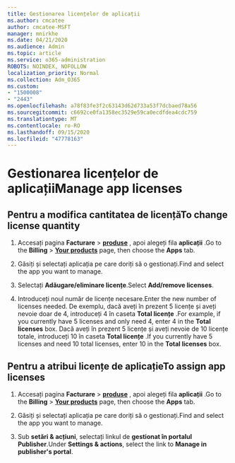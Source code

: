 ```yaml
---
title: Gestionarea licențelor de aplicații
ms.author: cmcatee
author: cmcatee-MSFT
manager: mnirkhe
ms.date: 04/21/2020
ms.audience: Admin
ms.topic: article
ms.service: o365-administration
ROBOTS: NOINDEX, NOFOLLOW
localization_priority: Normal
ms.collection: Adm_O365
ms.custom:
- "1500008"
- "2443"
ms.openlocfilehash: a78f83fe3f2c63143d62d733a53f7dcbaed78a56
ms.sourcegitcommit: c6692ce0fa1358ec3529e59ca0ecdfdea4cdc759
ms.translationtype: MT
ms.contentlocale: ro-RO
ms.lasthandoff: 09/15/2020
ms.locfileid: "47778163"
---
```

# <a name="manage-app-licenses"></a><span data-ttu-id="c41e9-102">Gestionarea licențelor de aplicații</span><span class="sxs-lookup"><span data-stu-id="c41e9-102">Manage app licenses</span></span>

## <a name="to-change-license-quantity"></a><span data-ttu-id="c41e9-103">Pentru a modifica cantitatea de licență</span><span class="sxs-lookup"><span data-stu-id="c41e9-103">To change license quantity</span></span>

1. <span data-ttu-id="c41e9-104">Accesați pagina **Facturare**  >  **[produse](https://go.microsoft.com/fwlink/p/?linkid=842054)** , apoi alegeți fila **aplicații** .</span><span class="sxs-lookup"><span data-stu-id="c41e9-104">Go to the **Billing** > **[Your products](https://go.microsoft.com/fwlink/p/?linkid=842054)** page, then choose the **Apps** tab.</span></span>

2. <span data-ttu-id="c41e9-105">Găsiți și selectați aplicația pe care doriți să o gestionați.</span><span class="sxs-lookup"><span data-stu-id="c41e9-105">Find and select the app you want to manage.</span></span>  

3. <span data-ttu-id="c41e9-106">Selectați **Adăugare/eliminare licențe**.</span><span class="sxs-lookup"><span data-stu-id="c41e9-106">Select **Add/remove licenses**.</span></span>

4. <span data-ttu-id="c41e9-107">Introduceți noul număr de licențe necesare.</span><span class="sxs-lookup"><span data-stu-id="c41e9-107">Enter the new number of licenses needed.</span></span> <span data-ttu-id="c41e9-108">De exemplu, dacă aveți în prezent 5 licențe și aveți nevoie doar de 4, introduceți 4 în caseta **Total licențe** .</span><span class="sxs-lookup"><span data-stu-id="c41e9-108">For example, if you currently have 5 licenses and only need 4, enter 4 in the **Total licenses** box.</span></span> <span data-ttu-id="c41e9-109">Dacă aveți în prezent 5 licențe și aveți nevoie de 10 licențe totale, introduceți 10 în caseta **Total licențe** .</span><span class="sxs-lookup"><span data-stu-id="c41e9-109">If you currently have 5 licenses and need 10 total licenses, enter 10 in the **Total licenses** box.</span></span>

## <a name="to-assign-app-licenses"></a><span data-ttu-id="c41e9-110">Pentru a atribui licențe de aplicație</span><span class="sxs-lookup"><span data-stu-id="c41e9-110">To assign app licenses</span></span>

1. <span data-ttu-id="c41e9-111">Accesați pagina **Facturare**  >  **[produse](https://go.microsoft.com/fwlink/p/?linkid=842054)** , apoi alegeți fila **aplicații** .</span><span class="sxs-lookup"><span data-stu-id="c41e9-111">Go to the **Billing** > **[Your products](https://go.microsoft.com/fwlink/p/?linkid=842054)** page, then choose the **Apps** tab.</span></span>

2. <span data-ttu-id="c41e9-112">Găsiți și selectați aplicația pe care doriți să o gestionați.</span><span class="sxs-lookup"><span data-stu-id="c41e9-112">Find and select the app you want to manage.</span></span>  

3. <span data-ttu-id="c41e9-113">Sub **setări & acțiuni**, selectați linkul de **gestionat în portalul Publisher**.</span><span class="sxs-lookup"><span data-stu-id="c41e9-113">Under **Settings & actions**, select the link to **Manage in publisher's portal**.</span></span>